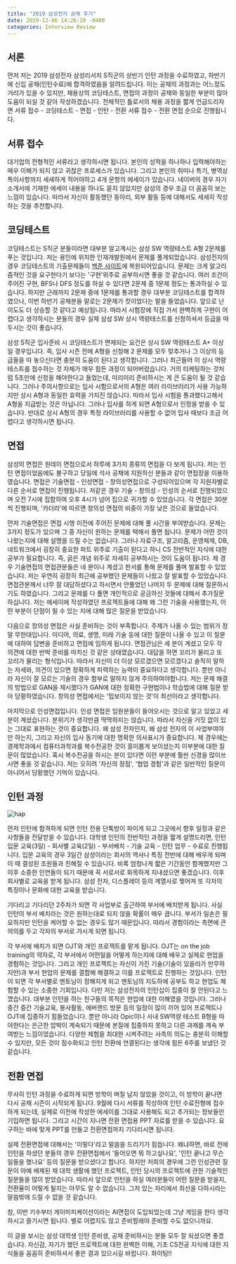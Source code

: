 ```yaml
---
title: "2019 삼성전자 공채 후기"
date: 2019-12-06 14:26:28 -0400
categories: Interview Review
---
```


## 서론 ##
먼저 저는 2019 삼성전자 삼성리서치 S직군의 상반기 인턴 과정을 수료하였고, 하반기에 신입 공채(인턴수료)에 합격하였음을 알려드립니다.
이는 공채의 과정과는 어느정도 거리가 있을 수 있지만, 채용상의 코딩테스트, 면접의 과정이 공채와 동일한 부분이 많아 도움이 되실 것 같아 작성하겠습니다.
전체적인 틀로서의 채용 과정을 짧게 언급드리자면 서류 접수 - 코딩테스트 - 면접 - 인턴 - 전환 서류 접수 - 전환 면접 순으로 진행됩니다.

## 서류 접수 ##
대기업의 전형적인 서류라고 생각하시면 됩니다.
본인의 성적을 하나하나 입력해야하는 매우 이해가 되지 않고 귀찮은 프로세스가 있습니다.
그리고 본인의 취미나 특기, 병역상 특이사항까지 세세하게 적어야하고 4개 문항의 에세이가 있습니다.
네이버의 경우 자기소개서에 기재한 에세이 내용을 하나도 묻지 않았지만 삼성의 경우 조금 더 꼼꼼히 보는 느낌이 있습니다.
따라서 자신이 활동했던 동아리, 외부 활동 등에 대해서도 세세히 작성하는 것을 추천합니다.

## 코딩테스트 ##
코딩테스트는 S직군 분들이라면 대부분 알고계시는 삼성 SW 역량테스트 A형 2문제를 푸는 것입니다.
저는 용인에 위치한 인재개발원에서 문제를 풀게되었습니다.
삼성전자의 경우 코딩테스트의 기출문제들이 [백준 사이트](https://www.acmicpc.net/workbook/view/1152)에 복원되어있습니다.
문제는 크게 알고리즘적인 것을 요구한다기 보다는 '구현'위주로 공부하시면 좋을 것 같습니다.
여러 조건이 주어진 구현, BFS나 DFS 정도를 하실 수 있다면 2문제 중 1문제 정도는 통과하실 수 있습니다.
하지만 근래까지 2문제 중에 1문제를 통과할 경우 대부분 코딩테스트를 합격하였으나, 이번 하반기 공채분들 말로는 2문제가 컷이었다는 말을 들었습니다.
앞으로 난이도도 더 상승할 것 같다고 예상됩니다.
따라서 시험장에 직접 가서 완벽하게 구현이 어렵다고 생각하시는 분들의 경우 실제 삼성 SW 상시 역량테스트를 신청하셔서 등급을 따 두시는 것이 좋습니다.

삼성 S직군 입사준비 시 코딩테스트가 면제되는 요건은 상시 SW 역량테스트 A+ 이상일 경우입니다.
즉, 입사 시즌 전에 A형을 신청해 2 문제를 모두 맞추거나 그 이상의 등급들을 따 놓으신다면 충분히 도움이 된다고 생각합니다.
그러나 최근들어 이 상시 역량테스트를 접수하는 것 자체가 매우 힘든 과정이 되어버렸습니다.
거의 티케팅하는 것처럼 5초만에 신청을 해야한다고 들었는데, 미리미리 준비하시는 게 큰 도움이 될 것 같습니다.
그러나 주의사항으로는 입사 시험으로서의 A형은 여러 라이브러리가 사용 가능하지만 상시 A형과 동일한 효력을 가지진 않습니다.
따라서 입사 시험을 통과했다고해서 A형을 지급받는 것은 아닙니다. 
그러나 입사를 하게 되면 A형으로서 인정을 받을 수 있습니다.
반대로 상시 A형의 경우 특정 라이브러리를 사용할 수 없어 입사 때보다 조금 어렵다고 생각하시면 됩니다.

## 면접 ##
삼성의 면접은 원데이 면접으로서 하루에 3가지 종류의 면접을 다 보게 됩니다.
저는 인턴 면접이었음에도 불구하고 당일에 석사 공채에 지원하신 분들과 같이 면접장을 이용하였습니다.
면접은 기술면접 -  인성면접 - 창의성면접으로 구성되어있으며 각 지원자별로 다른 순서로 면접이 진행됩니다.
저같은 경우 기술 - 창의성 - 인성의 순서로 진행되었으며 오전 7시에 집합하여 오후 4시가 넘어 집으로 귀가할 수 있었습니다.
각 면접은 30분씩 진행되며, '카더라'에 따르면 창의성 면접의 비중이 가장 낮은 것으로 들었습니다.

먼저 기술면접은 면접 시행 이전에 주어진 문제에 대해 풀 시간을 부여받습니다.
문제는 3가지 정도가 있으며 그 중 자신이 원하는 문제를 택해서 풀면 됩니다.
문제가 어떤 것이 나왔는지에 대해 설명을 드릴 수는 없습니다.
그러나 자료구조, 알고리즘, 운영체제, DB, 네트워크에서 굉장히 중요한 파트 위주로 기출이 된다고 하니 CS 전반적인 지식에 대한 공부가 필요합니다.
즉, 굵은 개념 위주로 자세히 공부하시는 것이 도움이 됩니다.
제 경우 기술면접의 면접관분들은 네 분이나 계셨고 판서를 통해 문제를 풀며 발표할 수 있었습니다.
저는 우연히 굉장히 최근에 공부했던 문제들이 나왔고 잘 발표할 수 있었습니다.
면접관분께서 너무 잘 대답하셨다고 하시면서 안풀었던 나머지 두 문제에 대해 질문하시기도 하였습니다.
그리고 문제를 다 풀면 개인적으로 궁금하신 것들에 대해서 추가질문하십니다.
저는 에세이에 작성하였던 프로젝트들에 대해 왜 그런 기술을 사용했는지, 어떤 부분이 단점이 될 수 있는 지에 대해 많은 질문을 받았습니다.

다음으로 창의성 면접은 사실 준비하는 것이 부족합니다.
주제가 나올 수 있는 범위가 정말 무한대입니다.
미디어, 의료, 생명, 미래 기술 등에 대한 질문이 나올 수 있고 이 질문에 대하여 답변을 준비하고 면접에 임하게 됩니다.
면접관님은 세 분이 계셨고 모두 각 의견에 대한 반박 준비를 마치신 것 같은 상태였습니다.
대답을 하면 꼬리가 물리고 또 꼬리가 물리는 형식입니다.
따라서 자신이 더 이상 모르겠으면 모르겠다고 솔직히 말하는 자세와, 의견이 있으면 정확하게 피력하는 능력이 중요하다고 생각합니다.
뿐만 아니라 자신이 잘 모르는 기술의 경우 함부로 말하지 않게 주의하여야합니다.
저는 문제 해결의 방법으로 GAN을 제시했다가 GAN에 대한 정확한 구현법이나 학습법에 대해 질문 받아 당황하였습니다.
창의성 면접에서는 '밉보이지 않는 것'이 최선이라고 생각합니다.

마지막으로 인성면접입니다.
인성 면접은 임원분들이 들어오시는 것으로 알고 있었고 세 분이 계셨습니다.
분위기가 생각만큼 딱딱하지는 않습니다.
따라서 자신을 거짓 없이 있는 그대로 표현하는 것이 중요합니다.
왜 삼성 전자인지, 왜 삼성 전자의 이 사업부여야만 하는지, 그리고 자신의 입사 동기에 대한 명확한 의사표시가 중요합니다.
제 경우에는 경제학과에서 컴퓨터과학과를 복수전공한 것이 흥미롭게 보이셨는지 이부분에 대한 질문이 많았습니다.
혹시 복수전공을 하시는 분이 있다면 이런 부분에 훨씬 신경을 많이쓰시면 좋을 것 같습니다.
저는 오히려 '자신의 장점', '협업 경험'과 같은 일반적인 질문이 아니어서 당황했던 기억이 있습니다.

## 인턴 과정 ##

![hap](https://i.imgur.com/ZTExmfP.jpg)

먼저 인턴에 합격하게 되면 인턴 전용 단톡방이 파이게 되고 그곳에서 향후 일정과 같은 사항들을 전달받을 수 있습니다.
대학생 인턴의 전반적인 과정을 짧게 설명드리면, 인턴 입문 교육(3일) - 회사별 교육(2일) - 부서배치 - 기술 교육 - 인턴 업무 - 수료로 진행됩니다.
입문 교육의 경우 3일간 삼성이라는 회사의 역사나 특징 전반에 대해 배우게 되며 이 때 결성된 조원들과 친해질 수 있습니다.
비록 엄청나게 짧은 기간동안 함께했지만 그 이후 소중한 인연들이 되기 때문에 꼭 서로서로 화목하게 지내셨으면 좋겠습니다.
이후 회사별로 교육을 받게 됩니다.
삼성 전자, 디스플레이 등의 계열사로 찢어져 또 각자의 특징이나 문화에 대한 교육을 받습니다.

기다리고 기다리던 2주차가 되면 각 사업부로 출근하여 부서에 배치받게 됩니다.
사실 인턴의 부서 배치라는 것은 원하는대로 되지 않을 확률이 매우 큽니다.
부서가 일손은 필요하지만 인턴을 케어할 수 없는 경우도 많기 때문입니다.
따라서 경험이라는 측면에 큰 의의를 두고 각자의 부서로 가시게 되면 됩니다.

각 부서에 배치가 되면 OJT와 개인 프로젝트를 맡게 됩니다.
OJT는 on the job training의 약자로, 각 부서에서 어떤일을 어떻게 하는지에 대해 배우고 실제로 현업을 경험하는 것입니다.
그리고 개인 프로젝트는 자신이 가진 기술(기술이 있을리가 만무하지만)과 부서 현업의 문제를 결합해 해결하고 이를 프로젝트로 진행하는 것입니다.
인턴이 되면 각 부서별로 멘토님이 정해지게 되고 멘토님의 지도하에 공부도 하고 현업도 체험할 수 있는 소중한 기회입니다.
다만 저는 삼성전자의 인턴십이 집중이 잘 안된다고 느꼈습니다.
대부분 인턴을 하는 친구들의 목적은 현업에 대한 이해였을 것입니다.
그러나 중간 중간 기술교육, 봉사활동, 에버랜드 방문 등의 일정이 많이 끼어 있어 프로젝트나 OJT에 집중하기 힘들었습니다.
뿐만 아니라 Opic이나 사내 SW역량 테스트 B형을 따야한다는 은근한 압박이 계속되기 때문에 본질에 집중하지 못하고 다른 과제를 계속 부여받는 느낌이었습니다.
다양한 체험을 최대한 시켜주려는 사측의 의도는 충분히 이해할 수 있지만, 모든 것이 점수화되고 인턴 전환에 연결된다는 생각에 힘든 6주를 보냈던 것 같습니다.

## 전환 면접 ##
무사히 인턴 과정을 수료하게 되면 방학이 며칠 남지 않았을 것이고, 이 방학이 끝나면 다시 공채 시즌이 시작되게 됩니다.
9월에 다시 서류를 작성하여 인턴 수료전형에 접수하게 되는데, 실제로 이전에 작성한 에세이를 그대로 사용해도 되고 추가되는 정보들만 기입하면 됩니다.
그리고 시간이 지나면 전환 면접용 PPT 자료를 받을 수 있습니다.
요구하는 바에 맞게 PPT를 만들고 전환면접까지 기다리시면 됩니다.

실제 전환면접에 대해서는 '이렇다'라고 말씀을 드리기가 힘듭니다.
왜냐하면, 바로 전에 인턴을 하셨던 분들의 경우 전환면접에서 '들어오면 뭐 하고싶나요', '인턴 끝나고 무슨 일들을 했나요' 등의 질문을 받으셨다고 합니다.
하지만 저희의 경우에 그런 인성관련 질문이 아예 배제된 채 대학 생활에 했던 프로젝트, 인턴 당시의 프로젝트에 관한 기술적인 질문들을 많이 받았습니다.
따라서 앞으로 인턴을 하실 여러분들이 어떤 질문을 받을지, 전환율이 어떻게 될지는 아무도 알 수 없습니다.
그저 있는 자리에서 최선을 다하시라는 말씀밖에 드릴 수 없을 것 같습니다.

참, 이번 기수부터 게이미피케이션이라는 AI면접이 도입되었는데 그냥 게임을 한다 생각하시고 즐기시면 됩니다.
별로 어렵지도 않고 준비할래야 준비할 수도 없으니까요.

이 글을 보시는 삼성 대학생 인턴 준비생, 공채 준비하시는 분들 모두 잘 되셨으면 좋겠습니다.
자신감, 자기가 했던 프로젝트에 대한 완벽한 이해, 기초 CS전공 지식에 대한 지식들을 꼼꼼히 준비하셔서 좋은 결과 있으시길 바랍니다.
화이팅!!



